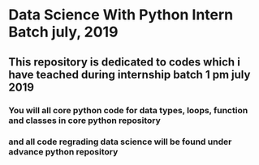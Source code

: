 # Data Science With Python Intern Batch july, 2019

## This repository is dedicated to codes which i have teached during internship batch 1 pm july 2019


### You will all core python code for data types, loops, function and classes in core python repository

### and all code regrading data science will be found under advance python repository 
